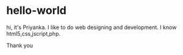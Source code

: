 # hello-world

hi,
  it's Priyanka. I like to do web designing and development. I know html5,css,jscript,php.
  
  Thank you

